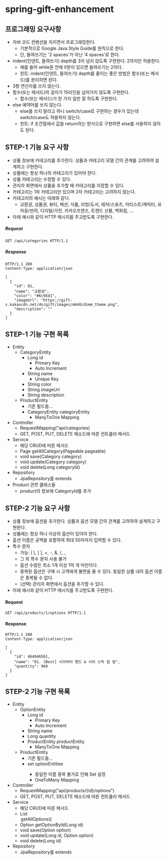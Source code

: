 # spring-gift-enhancement

## 프로그래밍 요구사항
- 자바 코드 컨벤션을 지키면서 프로그래밍한다.
    - 기본적으로 Google Java Style Guide를 원칙으로 한다.
    - 단, 들여쓰기는 '2 spaces'가 아닌 '4 spaces'로 한다.
- indent(인덴트, 들여쓰기) depth를 3이 넘지 않도록 구현한다. 2까지만 허용한다.
    - 예를 들어 while문 안에 if문이 있으면 들여쓰기는 2이다.
    - 힌트: indent(인덴트, 들여쓰기) depth를 줄이는 좋은 방법은 함수(또는 메서드)를 분리하면 된다.
- 3항 연산자를 쓰지 않는다.
- 함수(또는 메서드)의 길이가 15라인을 넘어가지 않도록 구현한다.
    - 함수(또는 메서드)가 한 가지 일만 잘 하도록 구현한다.
- else 예약어를 쓰지 않는다.
    - else를 쓰지 말라고 하니 switch/case로 구현하는 경우가 있는데 switch/case도 허용하지 않는다.
    - 힌트: if 조건절에서 값을 return하는 방식으로 구현하면 else를 사용하지 않아도 된다.

## STEP-1 기능 요구 사항
- 상품 정보에 카테고리를 추가한다. 상품과 카테고리 모델 간의 관계를 고려하여 설계하고 구현한다.
- 상품에는 항상 하나의 카테고리가 있어야 한다.
- 상품 카테고리는 수정할 수 있다.
- 관리자 화면에서 상품을 추가할 때 카테고리를 지정할 수 있다.
- 카테고리는 1차 카테고리만 있으며 2차 카테고리는 고려하지 않는다.
- 카테고리의 예시는 아래와 같다.
  - 교환권, 상품권, 뷰티, 패션, 식품, 리빙/도서, 레저/스포츠, 아티스트/캐릭터, 유아동/반려, 디지털/가전, 카카오프렌즈, 트렌드 선물, 백화점, ...
- 아래 예시와 같이 HTTP 메시지를 주고받도록 구현한다.
##### Request
```
GET /api/categories HTTP/1.1
```
##### Response
```
HTTP/1.1 200
Content-Type: application/json

[
  {
    "id": 91,
    "name": "교환권",
    "color": "#6c95d1",
    "imageUrl": "https://gift-s.kakaocdn.net/dn/gift/images/m640/dimm_theme.png",
    "description": ""
  }
]
```
## STEP-1 기능 구현 목록
- Entity
  - CategoryEntity
    - Long id
      - Primary Key
      - Auto Increment 
    - String name
      - Unique Key
    - String color
    - String imageUrl
    - String description
  - ProductEntity
    - 기존 필드들...
    - CategoryEntity categoryEntity
      - ManyToOne Mapping
- Controller
  - RequestMapping("api/categories) 
  - GET, POST, PUT, DELETE 메소드에 따른 컨트롤러 메서드
- Service
  - 해당 CRUD에 따른 메서드
  - Page<Category> getAllCategory(Pageable pageable)
  - void save(Category category)
  - void update(Category category)
  - void delete(Long categoryId)
- Repository
  - JpaRepository를 extends
- Product 관련 클래스들
  - product의 정보에 CategoryId를 추가

## STEP-2 기능 요구 사항
- 상품 정보에 옵션을 추가한다. 상품과 옵션 모델 간의 관계를 고려하여 설계하고 구현한다.
- 상품에는 항상 하나 이상의 옵션이 있어야 한다.
- 옵션 이름은 공백을 포함하여 최대 50자까지 입력할 수 있다.
- 특수 문자
  - 가능: ( ), [ ], +, -, &, /, _
  - 그 외 특수 문자 사용 불가
  - 옵션 수량은 최소 1개 이상 1억 개 미만이다.
  - 중복된 옵션은 구매 시 고객에게 불편을 줄 수 있다. 동일한 상품 내의 옵션 이름은 중복될 수 없다.
  - (선택) 관리자 화면에서 옵션을 추가할 수 있다.
- 아래 예시와 같이 HTTP 메시지를 주고받도록 구현한다.

#### Request
```
GET /api/products/1/options HTTP/1.1
```
#### Response
```
HTTP/1.1 200
Content-Type: application/json

[
  {
    "id": 464946561,
    "name": "01. [Best] 시어버터 핸드 & 시어 스틱 립 밤",
    "quantity": 969
  }
]
```

## STEP-2 기능 구현 목록
- Entity
  - OptionEntity
    - Long id
      - Primary Key
      - Auto Increment
    - String name
    - Long quantity
    - ProductEntity productEntity
      - ManyToOne Mapping
  - ProductEntity
    - 기존 필드들...
    - set<OptionEntity> optionEntities
      - 동일한 이름 중복 불가로 인해 Set 설정 
      - OneToMany Mapping
- Controller
  - RequestMapping("api/products/{id}/options")
  - GET, POST, PUT, DELETE 메소드에 따른 컨트롤러 메서드
- Service
  - 해당 CRUD에 따른 메서드
  - List<Option> getAllOptions()
  - Option getOptionById(Long id)
  - void save(Option option)
  - void update(Long id, Option option)
  - void delete(Long id)
- Repository
  - JpaRepository를 extends
